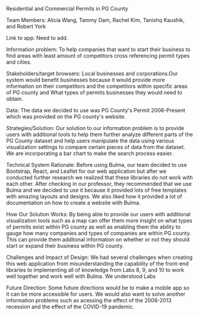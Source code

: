 Residential and Commercial Permits in PG County

Team Members: Alicia Wang, Tammy Dam, Rachel Kim, Tanishq Kaushik, and Robert York

Link to app: Need to add.

Information problem: To help companies that want to start their business to find areas with least amount of competitors cross referencing permit types and cities.

Stakeholders/target browsers: Local businesses and corporations.Our system would benefit businesses because it would provide more information on their competitors and the competitors within specific areas of PG county and What types of permits businesses they would need to obtain.

Data: The data we decided to use was PG County's Permit 2008-Present which was provided on the PG county's website.

Strategies/Solution: Our solution to our information problem is to provide users with additional tools to help them further analyze different parts of the PG County dataset and help users manipulate the data using various visualization settings to compare certain pieces of data from the dataset. We are incorporating a bar chart to make the search process easier. 

Technical System Rationale: Before using Bulma, our team decided to use Bootstrap, React, and Leaflet for our web application but after we conducted further research we realized that these libraries do not work with each other. After checking in our professor, they recommended that we use Bulma and we decided to use it because it provided lots of free templates with amazing layouts and designs. We also liked how it provided a lot of documentation on how to create a website with Bulma.

How Our Solution Works: By being able to provide our users with additional visualization tools such as a map can offer them more insight on what types of permits exist within PG county as well as enabling them the ability to gauge how many companies and types of companies are within PG county. This can provide them additonal information on whether or not they should start or expand their business within PG county. 

Challenges and Impact of Design: We had several challenges when creating this web application from misunderstanding the capability of the front-end libraries to implementing all of knowledge from Labs 8, 9, and 10 to work well together and work well with Bulma. We understood Labs

Future Direction: Some future directions would be to make a mobile app so it can be more accessible for users. We would also want to solve another information problems such as acessing the effect of the 2008-2013 recession and the effect of the COVID-19 pandemic. 
